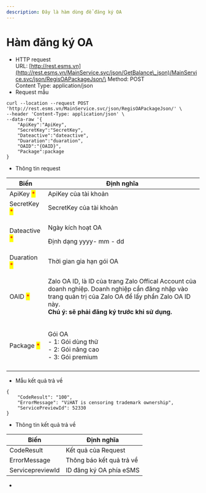 ```yaml
---
description: Đây là hàm dùng để đăng ký OA
---
```


# Hàm đăng ký OA



* HTTP request\
  URL: [http://rest.esms.vn](http://rest.esms.vn/MainService.svc/json/GetBalance\_json)/MainService.svc/json/RegisOAPackageJson/\
  Method: POST\
  Content Type: application/json
* Request mẫu

```
curl --location --request POST 'http://rest.esms.vn/MainService.svc/json/RegisOAPackageJson/' \
--header 'Content-Type: application/json' \
--data-raw '{
    "ApiKey":"ApiKey",
    "SecretKey":"SecretKey",
    "Dateactive":"dateactive",
    "Duaration":"duaration",
    "OAID":"{OAID}",
    "Package":package
}
```

* Thông tin request

| Biến                                          | Định nghĩa                                                                                                                                                                                                                     |
| --------------------------------------------- | ------------------------------------------------------------------------------------------------------------------------------------------------------------------------------------------------------------------------------ |
| ApiKey <mark style="color:red;">\*</mark>     | ApiKey của tài khoản                                                                                                                                                                                                           |
| SecretKey <mark style="color:red;">\*</mark>  | SecretKey của tài khoản                                                                                                                                                                                                        |
| Dateactive <mark style="color:red;">\*</mark> | <p>Ngày kích hoạt OA</p><p>Định dạng yyyy- mm - dd</p>                                                                                                                                                                         |
| Duaration <mark style="color:red;">\*</mark>  | Thời gian gia hạn gói OA                                                                                                                                                                                                       |
| OAID <mark style="color:red;">\*</mark>       | <p>Zalo OA ID, là ID của trang Zalo Offical Account của doanh nghiệp. Doanh nghiệp cần đăng nhập vào trang quản trị của Zalo OA để lấy phần Zalo OA ID này. <br><strong>Chú ý: sẽ phải đăng ký trước khi sử dụng.</strong></p> |
| Package <mark style="color:red;">\*</mark>    | <p>Gói OA<br>- 1: Gói dùng thử<br>- 2: Gói nâng cao<br>- 3: Gói premium</p>                                                                                                                                                    |
|                                               |                                                                                                                                                                                                                                |

* Mẫu kết quả trả về

```
{
    "CodeResult": "100",
    "ErrorMessage": "ViHAT is censoring trademark ownership",
    "ServicePreviewId": 52330
}

```

* Thông tin kết quả trả về

| Biến             | Định nghĩa               |
| ---------------- | ------------------------ |
| CodeResult       | Kết quả của Request      |
| ErrorMessage     | Thông báo kết quả trả về |
| ServicepreviewId | ID đăng ký OA phía eSMS  |

*
